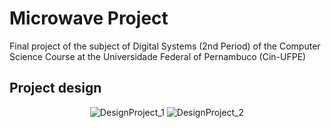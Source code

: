 # Microwave Project
Final project of the subject of Digital Systems (2nd Period) of the Computer Science Course at the Universidade Federal of Pernambuco (Cin-UFPE)

## Project design
<div style="text-align:center;">
  <img alt="DesignProject_1" src="https://github.com/AbhnerAdriel/Microwave_Project/blob/main/design_project.png" />  
  <img alt="DesignProject_2" src="https://github.com/AbhnerAdriel/Microwave_Project/blob/main/structure_project.jpeg" />  
</div>
